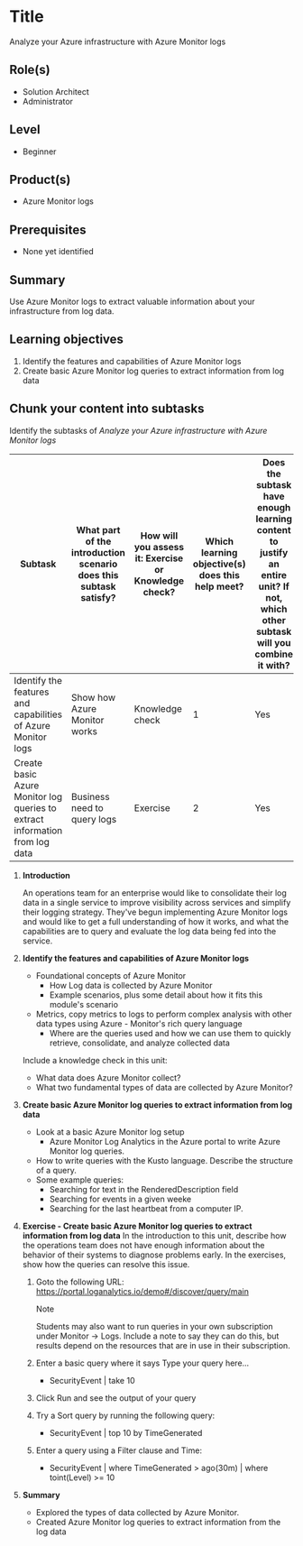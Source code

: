 # Title

Analyze your Azure infrastructure with Azure Monitor logs

## Role(s)

- Solution Architect
- Administrator

## Level

- Beginner

## Product(s)

- Azure Monitor logs

## Prerequisites

- None yet identified

## Summary

Use Azure Monitor logs to extract valuable information about your infrastructure from log data.

## Learning objectives

1. Identify the features and capabilities of Azure Monitor logs
2. Create basic Azure Monitor log queries to extract information from log data

## Chunk your content into subtasks

Identify the subtasks of *Analyze your Azure infrastructure with Azure Monitor logs*

| Subtask | What part of the introduction scenario does this subtask satisfy? | How will you assess it: **Exercise or Knowledge check**? | Which learning objective(s) does this help meet? | Does the subtask have enough learning content to justify an entire unit? If not, which other subtask will you combine it with? |
| ---- | ---- | ---- | ---- | ---- |
| Identify the features and capabilities of Azure Monitor logs | Show how Azure Monitor works | Knowledge check | 1 | Yes |
| Create basic Azure Monitor log queries to extract information from log data | Business need to query logs | Exercise | 2 | Yes |

1. **Introduction**

    An operations team for an enterprise would like to consolidate their log data in a single service to improve visibility across services and simplify their logging strategy. They've begun implementing Azure Monitor logs and would like to get a full understanding of how it works, and what the capabilities are to query and evaluate the log data being fed into the service.

1. **Identify the features and capabilities of Azure Monitor logs**
    - Foundational concepts of Azure Monitor
        - How Log data is collected by Azure Monitor
        - Example scenarios, plus some detail about how it fits this module's scenario
    - Metrics, copy metrics to logs to perform complex analysis with other data types using Azure - Monitor's rich query language
        - Where are the queries used and how we can use them to quickly retrieve, consolidate, and analyze collected data

    Include a knowledge check in this unit:

    - What data does Azure Monitor collect?
    - What two fundamental types of data are collected by Azure Monitor?

1. **Create basic Azure Monitor log queries to extract information from log data**
    - Look at a basic Azure Monitor log setup
        - Azure Monitor Log Analytics in the Azure portal to write Azure Monitor log queries.
    - How to write queries with the Kusto language. Describe the structure of a query.
    - Some example queries:
        - Searching for text in the RenderedDescription field
        - Searching for events in a given weeke
        - Searching for the last heartbeat from a computer IP.

1. **Exercise - Create basic Azure Monitor log queries to extract information from log data**
    In the introduction to this unit, describe how the operations team does not have enough information about the behavior of their systems to diagnose problems early. In the exercises, show how the queries can resolve this issue.

    1. Goto the following URL: https://portal.loganalytics.io/demo#/discover/query/main 

        > [!NOTE]
        > Students may also want to run queries in your own subscription under Monitor -> Logs. Include a note to say they can do this, but results depend on the resources that are in use in their subscription.

    1. Enter a basic query where it says Type your query here...
         - SecurityEvent
        | take 10
    1. Click Run and see the output of your query
    1. Try a Sort query by running the following query:
        - SecurityEvent
| top 10 by TimeGenerated
    1. Enter a query using a Filter clause and Time:
        - SecurityEvent
| where TimeGenerated > ago(30m) 
| where toint(Level) >= 10

1. **Summary**

    - Explored the types of data collected by Azure Monitor.
    - Created Azure Monitor log queries to extract information from the log data
